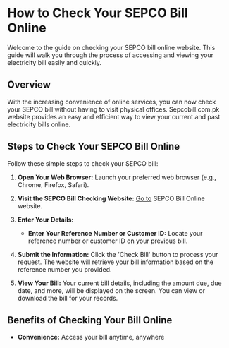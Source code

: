 # How to Check Your SEPCO Bill Online

Welcome to the guide on checking your SEPCO bill online website. This guide will walk you through the process of accessing and viewing your electricity bill easily and quickly.

## Overview

With the increasing convenience of online services, you can now check your SEPCO bill without having to visit physical offices. Sepcobill.com.pk website provides an easy and efficient way to view your current and past electricity bills online.

## Steps to Check Your SEPCO Bill Online

Follow these simple steps to check your SEPCO bill:

1. **Open Your Web Browser:**
   Launch your preferred web browser (e.g., Chrome, Firefox, Safari).

2. **Visit the SEPCO Bill Checking Website:**
   [Go to](https://sepcobill.com.pk) SEPCO Bill Online website. 

3. **Enter Your Details:**
   - **Enter Your Reference Number or Customer ID:** Locate your reference number or customer ID on your previous bill.

4. **Submit the Information:**
   Click the 'Check Bill' button to process your request. The website will retrieve your bill information based on the reference number you provided.

5. **View Your Bill:**
   Your current bill details, including the amount due, due date, and more, will be displayed on the screen. You can view or download the bill for your records.

## Benefits of Checking Your Bill Online

- **Convenience:** Access your bill anytime, anywhere
